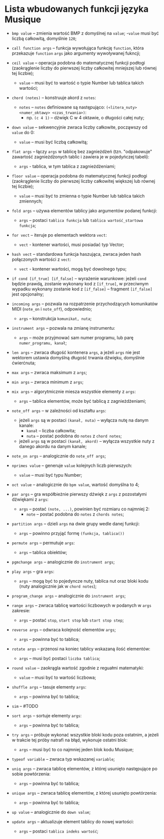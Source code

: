 # Lista wbudowanych funkcji języka Musique

* `bmp value` – zmienia wartość BMP z domyślnej na `value`;
	-`value` musi być liczbą całkowitą, domyślnie `120`;

* `call function args` – funkcja wywołująca funkcję `function`, która przekazuje `function` `args` jako argumenty wywoływanej fukncji;

* `ceil value` – operacja podobna do matematycznej funkcji podłogi (zaokrąglenie liczby do pierwszej liczby całkowitej mniejszej lub równej tej liczbie);
	- `value` – musi być to wartość o typie Number lub tablica takich wartości;

* `chord (notes)` – konstruuje akord z `notes`:
	- `notes` – `notes` definiowane są następująco: `(<litera_nuty> <numer_oktawy> <czas_trwania>)`:
		- np. `(c 4 1)` – dźwięk C w 4 oktawie, o długości całej nuty;

* `down value` – sekwencyjnie zwraca liczby całkowite, począwszy od `value` do 0:
	- `value` – musi być liczbą całkowitą;

* `flat args` – łączy `args` w tablicę bez zagnieżdżeń (tzn. "odpakowuje" zawartość zagnieżdżonych tablic i zawiera je w pojedyńczej tabeli):
	- `args` - tablica, w tym tablica z zagnieżdżeniami;

* `floor value` – operacja podobna do matematycznej funkcji podłogi (zaokrąglenie liczby do pierwszej liczby całkowitej większej lub równej tej liczbie);
	- `value` – musi być to zmienna o typie Number lub tablica takich zmiennych;

* `fold args` – używa elementów tablicy jako argumentów podanej funkcji:
	- `args` – postaci `tablica funkcja` lub `tablica wartość_startowa funkcja`;

* `for vect` – iteruje po elementach wektora `vect`:
	- `vect` - kontener wartości, musi posiadać typ Vector;

* `hash vect` – standardowa funkcja haszująca, zwraca jeden hash połączonych wartości z `vect`: 
	- `vect` - kontener wartości, mogą być dowolnego typu;

* `if cond [if_true] [if_false]` – wyrażenie warunkowe: jeżeli `cond` będzie prawdą, zostanie wykonany kod z `[if_true]`, w przeciwnym wypadku wykonany zostanie kod z `[if_false]` – fragment `[if_false]` jest opcjonalny;

* `incoming args` – pozwala na rozpatrzenie przychodzących komunikatów MIDI (`note_on` i `note_off`), odpowiednio;
	- `args` – konstrukcja `komunikat, nuta`;

* `instrument args` – pozwala na zmianę instrumentu:
	- `args` – może przyjmować sam numer programu, lub parę `numer_programu, kanał`;

* `len args` – zwraca długość kontenera `args`, a jeżeli `args` nie jest wektorem ustawia domyślną długość trwania dźwięku, domyślnie ćwierćnuta;

* `max args` – zwraca maksimum z `args`;

* `min args` – zwraca minimum z `args`;

* `mix args` – algorytmicznie miesza wszystkie elementy z `args`:
	- `args` – tablica elementów, może być tablicą z zagnieżdżeniami;

* `note_off args` – w zależności od kształtu `args`:
	- jeżeli `args` są w postaci `(kanał, nuta)` – wyłącza nutę na danym kanale:
		- `kanał` – liczba całkowita;
		- `nuta` – postać podobna do `notes` z `chord notes`;
	- jeżeli `args` są w postaci `(kanał, akord)` – wyłącza wszystkie nuty z danego akordu na danym kanale;

* `note_on args` – analogicznie do `note_off args`;

* `nprimes value` – generuje `value` kolejnych liczb pierwszych:
	- `value` – musi być typu Number;

* `oct value` – analogicznie do `bpm value`, wartość domyślna to 4;

* `par args` – gra współbieżnie pierwszy dźwięk z `args` z pozostałymi dźwiękami z `args`:
	- `args` – postać `(note, ...)`, powinien być rozmiaru co najmniej 2:
		- `note` – postać podobna do `notes` z `chords notes`;

* `partition args` – dzieli `args` na dwie grupy wedle danej funkcji:
	- `args` – powinno przyjąć formę `(funkcja, tablica())`

* `permute args` – permutuje `args`:
	- `args` – tablica obiektów;

* `pgmchange args` – analogicznie do `instrument args`;

* `play args` – gra `args`:
	- `args` – mogą być to pojedyncze nuty, tablica nut oraz bloki kodu (nuty analogicznie jak w `chord notes`);

* `program_change args` – analogicznie do `instrument args`;

* `range args` – zwraca tablicę wartości liczbowych w podanych w `args` zakresie:
	- `args` – postać `stop`, `start stop` lub `start stop step`;

* `reverse args` – odwraca kolejność elementów `args`;
	- `args` – powinna być to tablica;

* `rotate args` – przenosi na koniec tablicy wskazaną ilość elementów:
	- `args` – musi być postaci `liczba tablica`;

* `round value` – zaokrągla wartość zgodnie z reguałmi matematyki:
	- `value` – musi być to wartość liczbowa;

* `shuffle args` – tasuje elementy `args`:
	- `args` – powinna być to tablica;

* `sim` – #TODO

* `sort args` – sortuje elementy `args`:
	- `args` – powinna być to tablica;

* `try args` – próbuje wykonać wszystkie bloki kodu poza ostatnim, a jeżeli w trakcie tej próby natrafi na błąd, wykonuje ostatni blok:
	- `args` – musi być to co najmniej jeden blok kodu Musique;

* `typeof variable` – zwraca typ wskazanej `variable`;

* `uniq args` – zwraca tablicę elementów, z której usunięto następujące po sobie powtórzenia:
	- `args` – powinna być to tablica;

* `unique args` – zwraca tablicę elementów, z której usunięto powtórzenia:
	- `args` – powinna być to tablica;

* `up value` – analogicznie do `down value`;

* `update args` – aktualizuje element tablicy do nowej wartości:
	- `args` – postaci `tablica indeks wartość`;

